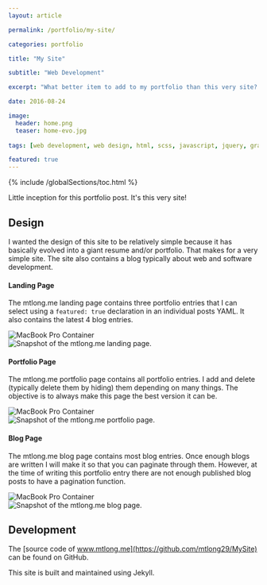 ```yaml
---
layout: article

permalink: /portfolio/my-site/

categories: portfolio

title: "My Site"

subtitle: "Web Development"

excerpt: "What better item to add to my portfolio than this very site? It demonstrates my web design and development skills."

date: 2016-08-24

image: 
  header: home.png
  teaser: home-evo.jpg
  
tags: [web development, web design, html, scss, javascript, jquery, graphic design, photoshop, jekyll]

featured: true
---
```


{% include /globalSections/toc.html %}

Little inception for this portfolio post. It's this very site! 

## Design

I wanted the design of this site to be relatively simple because it has basically evolved into a giant resume and/or portfolio. That makes for a very simple site. The site also contains a blog typically about web and software development.

#### Landing Page

The mtlong.me landing page contains three portfolio entries that I can select using a `featured: true` declaration in an individual posts YAML. It also contains the latest 4 blog entries.

<div class="macbook-pro-mockup">
  <img src="/assets/images/mockups/macbook-pro-mockup.png" alt="MacBook Pro Container">
  <div class="macbook-pro-mockup-content">
    <img src="/assets/images/post-mtlong-site-evo/mysite-home.jpg" alt="Snapshot of the mtlong.me landing page.">
  </div>
</div>

#### Portfolio Page

The mtlong.me portfolio page contains all portfolio entries. I add and delete (typically delete them by hiding) them depending on many things. The objective is to always make this page the best version it can be.

<div class="macbook-pro-mockup">
  <img src="/assets/images/mockups/macbook-pro-mockup.png" alt="MacBook Pro Container">
  <div class="macbook-pro-mockup-content">
    <img src="/assets/images/post-mtlong-site-evo/mysite-portfolio.jpg" alt="Snapshot of the mtlong.me portfolio page.">
  </div>
</div>

#### Blog Page

The mtlong.me blog page contains most blog entries. Once enough blogs are written I will make it so that you can paginate through them. However, at the time of writing this portfolio entry there are not enough published blog posts to have a pagination function.

<div class="macbook-pro-mockup">
  <img src="/assets/images/mockups/macbook-pro-mockup.png" alt="MacBook Pro Container">
  <div class="macbook-pro-mockup-content">
    <img src="/assets/images/post-mtlong-site-evo/mysite-blog.jpg" alt="Snapshot of the mtlong.me blog page.">
  </div>
</div>

## Development

The [source code of www.mtlong.me](https://github.com/mtlong29/MySite) can be found on GitHub.

This site is built and maintained using Jekyll.